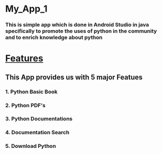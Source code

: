 # My_App_1
### This is simple app which is done in Android Studio in java specifically  to promote the uses of python in the community and to enrich knowledge about python
# <ins>Features</ins>
## This App provides us with 5 major Featues
### 1. Python Basic Book 
### 2. Python PDF's
### 3. Python Documentations
### 4. Documentation Search
### 5. Download Python
